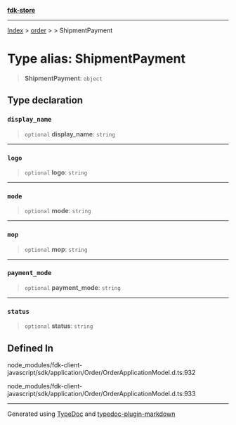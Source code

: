 [**fdk-store**](../../../README.md)
***

[Index](../../../API.md) > [order](../../README.md) > [<internal>](../README.md) > ShipmentPayment

# Type alias: ShipmentPayment

> **ShipmentPayment**: `object`

## Type declaration

### `display_name`

> `optional` **display\_name**: `string`

***

### `logo`

> `optional` **logo**: `string`

***

### `mode`

> `optional` **mode**: `string`

***

### `mop`

> `optional` **mop**: `string`

***

### `payment_mode`

> `optional` **payment\_mode**: `string`

***

### `status`

> `optional` **status**: `string`

## Defined In

node\_modules/fdk-client-javascript/sdk/application/Order/OrderApplicationModel.d.ts:932

node\_modules/fdk-client-javascript/sdk/application/Order/OrderApplicationModel.d.ts:933

***
Generated using [TypeDoc](https://typedoc.org/) and [typedoc-plugin-markdown](https://www.npmjs.com/package/typedoc-plugin-markdown)
